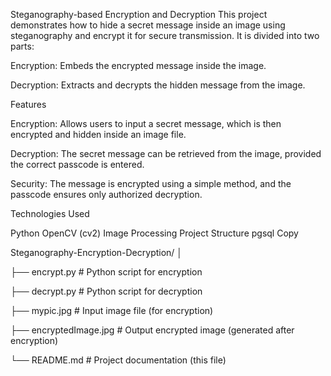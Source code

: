 Steganography-based Encryption and Decryption
This project demonstrates how to hide a secret message inside an image using steganography and encrypt it for secure transmission. It is divided into two parts:

Encryption: Embeds the encrypted message inside the image.

Decryption: Extracts and decrypts the hidden message from the image.

Features

Encryption: Allows users to input a secret message, which is then encrypted and hidden inside an image file.

Decryption: The secret message can be retrieved from the image, provided the correct passcode is entered.

Security: The message is encrypted using a simple method, and the passcode ensures only authorized decryption.

Technologies Used

Python
OpenCV (cv2)
Image Processing
Project Structure
pgsql
Copy





Steganography-Encryption-Decryption/
│

├── encrypt.py              # Python script for encryption

├── decrypt.py              # Python script for decryption

├── mypic.jpg               # Input image file (for encryption)

├── encryptedImage.jpg      # Output encrypted image (generated after encryption)

└── README.md               # Project documentation (this file)
